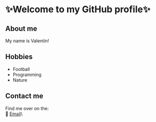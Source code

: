# ✨Welcome to my GitHub profile✨

## About me
My name is Valentin! 

## Hobbies
* Football
* Programming
* Nature

## Contact me
Find me over on the:\
📧 [Email](https://mail.google.com/mail/u/0/#inbox)\
